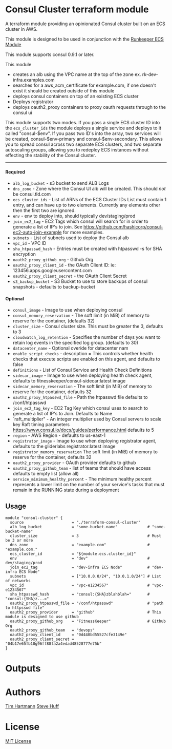 Consul Cluster terraform module
===========

A terraform module providing an opinionated Consul cluster built on an ECS cluster in AWS.

This module is designed to be used in conjunction with the [Runkeeper ECS Module](https://github.com/FitnessKeeper/terraform-ecs)

This module supports consul 0.9.1 or later.

This module

- creates an alb using the VPC name at the top of the zone ex. rk-dev-infra.examples.com
- searches for a aws_acm_certificate for example.com, if one doesn't exist it should be created outside of this module
- deploys consul containers on top of an existing ECS cluster
- Deploys registrator
- deploys oauth2_proxy containers to proxy oauth requests through to the consul ui

This module supports two modes. If you pass a single ECS cluster ID into the `ecs_cluster_ids` the module deploys a single service and deploys to it called "consul-$env". If you pass two ID's into the array, two services will be created, consul-$env-primary and consul-$env-secondary. This allows you to spread consul across two separate ECS clusters, and two separate autoscaling groups, allowing you to redeploy ECS instances without effecting the stability of the Consul cluster.   


----------------------
#### Required
- `alb_log_bucket` - s3 bucket to send ALB Logs
- `dns_zone` - Zone where the Consul UI alb will be created. This should *not* be consul.tld.com
- `ecs_cluster_ids` - List of ARNs of the ECS Cluster IDs List must contain 1 entry, and can have up to two elements. Currently any elements other then the first two are ignored.
- `env` - env to deploy into, should typically dev/staging/prod
- `join_ec2_tag` - EC2 Tags which consul will search for in order to generate a list of IP's to join. See https://github.com/hashicorp/consul-ec2-auto-join-example for more examples.
- `subnets` - List of subnets used to deploy the Consul alb
- `vpc_id`  - VPC ID
- `sha_htpasswd_hash` - Entries must be created with htpasswd -s for SHA encryption
- `oauth2_proxy_github_org` - Github Org
- `oauth2_proxy_client_id` - the OAuth Client ID: ie: 123456.apps.googleusercontent.com
- `oauth2_proxy_client_secret` - the OAuth Client Secret
- `s3_backup_bucket` - S3 Bucket to use to store backups of consul snapshots - defaults to backup-bucket

#### Optional

- `consul_image` - Image to use when deploying consul
- `consul_memory_reservation` - The soft limit (in MiB) of memory to reserve for the container, (defaults 32)
- `cluster_size`  - Consul cluster size. This must be greater the 3, defaults to 3
- `cloudwatch_log_retention` - Specifies the number of days you want to retain log events in the specified log group. (defaults to 30)
- `datacenter_name` - Optional overide for datacenter nam
- `enable_script_checks` - description = This controls whether health checks that execute scripts are enabled on this agent, and defaults to false
- `definitions` - List of Consul Service and Health Check Definitions
- `sidecar_image` - Image to use when deploying health check agent, defaults to fitnesskeeper/consul-sidecar:latest image
- `sidecar_memory_reservation` - The soft limit (in MiB) of memory to reserve for the container, defaults 32
- `oauth2_proxy_htpasswd_file` - Path the htpasswd file defaults to /conf/htpasswd
- `join_ec2_tag_key` - EC2 Tag Key which consul uses to search to generate a list of IP's to Join. Defaults to Name
- `raft_multiplier" - An integer multiplier used by Consul servers to scale key Raft timing parameters https://www.consul.io/docs/guides/performance.html defaults to 5
- `region` - AWS Region - defaults to us-east-1
- `registrator_image` - Image to use when deploying registrator agent, defaults to the gliderlabs registrator:latest image
- `registrator_memory_reservation` The soft limit (in MiB) of memory to reserve for the container, defaults 32
- `oauth2_proxy_provider` - OAuth provider defaults to github
- `oauth2_proxy_github_team` - list of teams that should have access defaults to empty list (allow all)
- `service_minimum_healthy_percent` - The minimum healthy percent represents a lower limit on the number of your service's tasks that must remain in the RUNNING state during a deployment

Usage
-----

```hcl
module "consul-cluster" {
  source                     = "./terraform-consul-cluster"
  alb_log_bucket             = "some-bucket-name"             # "some-bucket-name"
  cluster_size               = 3                              # Must be 3 or more
  dns_zone                   = "example.com"                  # "example.com."
  ecs_cluster_id             = "${module.ecs.cluster_id}"
  env                        = "dev"                          # dev/staging/prod
  join_ec2_tag               = "dev-infra ECS Node"           # "dev-infra ECS Node"
  subnets                    = ["10.0.0.0/24", "10.0.1.0/24"] # List of networks
  vpc_id                     = "vpc-e1234567"                 # "vpc-e1234567"
  sha_htpasswd_hash          = "consul:{SHA}zblahblah="       # "consul:{SHA}z...="
  oauth2_proxy_htpasswd_file = "/conf/htpasswd"               # "path to httpsswd file"
  oauth2_proxy_provider      = "github"                       # This module is designed to use github
  oauth2_proxy_github_org    = "FitnessKeeper"                # Github Org
  oauth2_proxy_github_team   = "devops"
  oauth2_proxy_client_id     = "0d440bd55527cfe3149e"
  oauth2_proxy_client_secret = "04b17e65fb10g96ff88fa2a4edad48528777e75b"
}

```

Outputs
=======


Authors
=======

[Tim Hartmann](https://github.com/tfhartmann)
[Steve Huff](https://github.com/hakamadare)

License
=======


[MIT License](LICENSE)
